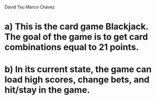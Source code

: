 David Tsu
Marco Chavez

# a) This is the card game Blackjack. The goal of the game is to get card combinations equal to 21 points.
# b) In its current state, the game can load high scores, change bets, and hit/stay in the game.

